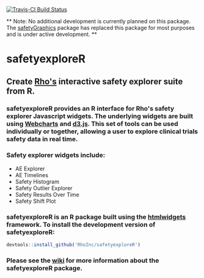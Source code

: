 [![Travis-CI Build Status](https://travis-ci.org/RhoInc/safetyexploreR.svg?branch=master)](https://travis-ci.org/RhoInc/safetyexploreR)

** Note: No additional development is currently planned on this package. The [safetyGraphics](https://github.com/SafetyGraphics/safetyGraphics) package has replaced this package for most purposes and is under active development. **

# safetyexploreR

## Create [Rho's](https://github.com/RhoInc) interactive safety explorer suite from R.  
### **safetyexploreR** provides an R interface for Rho's safety explorer Javascript widgets.  The underlying widgets are built using [Webcharts](https://github.com/RhoInc/Webcharts) and [d3.js](https://d3js.org/).  This set of tools can be used individually or together, allowing a user to explore clinical trials safety data in real time.

### Safety explorer widgets include:
- AE Explorer
- AE Timelines
- Safety Histogram
- Safety Outlier Explorer
- Safety Results Over Time
- Safety Shift Plot

### safetyexploreR is an R package built using the [htmlwidgets](http://www.htmlwidgets.org/) framework.  To install the development version of **safetyexploreR**:

```r
devtools::install_github('RhoInc/safetyexploreR')
```

### Please see the [wiki](https://github.com/RhoInc/safetyexploreR/wiki) for more information about the **safetyexploreR** package.
